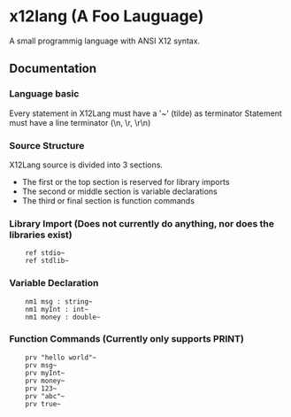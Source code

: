 # x12lang (A Foo Lauguage)
A small programmig language with ANSI X12 syntax.

## Documentation

### Language basic
Every statement in X12Lang must have a '~' (tilde) as terminator
Statement must have a line terminator (\n, \r, \r\n)

### Source Structure
X12Lang source is divided into 3 sections.
* The first or the top section is reserved for library imports
* The second or middle section is variable declarations
* The third or final section is function commands

### Library Import (Does not currently do anything, nor does the libraries exist)
```
	ref stdio~ 
	ref stdlib~
```

### Variable Declaration
```
	nm1 msg : string~
	nm1 myInt : int~
	nm1 money : double~
```

### Function Commands (Currently only supports PRINT)
```
	prv "hello world"~
	prv msg~
	prv myInt~
	prv money~
	prv 123~
	prv "abc"~
	prv true~
```
